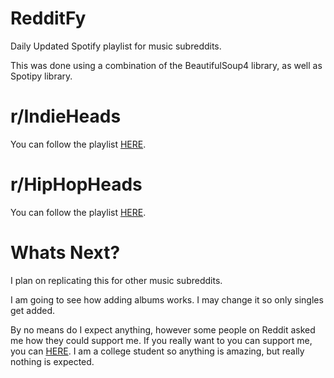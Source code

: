 # RedditFy
Daily Updated Spotify playlist for music subreddits.

This was done using a combination of the BeautifulSoup4 library, as well as Spotipy library.

# r/IndieHeads

You can follow the playlist [HERE](https://open.spotify.com/user/99kylel/playlist/75svY6VFRSQ1CCXZa6t9Bk?si=YngA_VoiRBKOMPNo4-Q20g).


# r/HipHopHeads


You can follow the playlist [HERE](https://open.spotify.com/user/99kylel/playlist/6L13eWId1qkQibMJLKAcI5?si=REKHH4FuRYiaqOt4FBsbSA).



# Whats Next?

I plan on replicating this for other music subreddits.

I am going to see how adding albums works. I may change it so only singles get added.

By no means do I expect anything, however some people on Reddit asked me how they could support me. If you really want to you can support me, you can [HERE](https://paypal.me/jkl1999). I am a college student so anything is amazing, but really nothing is expected.
